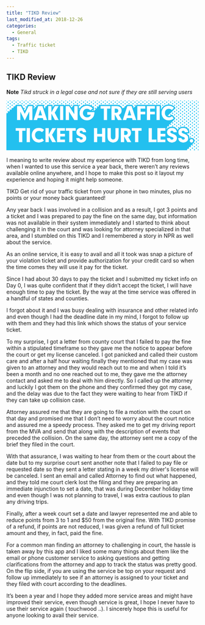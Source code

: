 ```yaml
---
title: "TIKD Review"
last_modified_at: 2018-12-26
categories:
  - General
tags:
  - Traffic ticket
  - TIKD
---
```

## TIKD Review
**Note** *Tikd struck in a legal case and not sure if they are still serving users*

![](/assets/images/tikd/logo.png)

I meaning to write review about my experience with TIKD from long time, when I wanted to use this service a year back, there weren’t any reviews available online anywhere, and I hope to make this post so it layout my experience and hoping it might help someone.

TIKD Get rid of your traffic ticket from your phone in two minutes, plus no points or your money back guaranteed!

Any year back I was involved in a collision and as a result, I got 3 points and a ticket and I was prepared to pay the fine on the same day, but information was not available in their system immediately and I started to think about challenging it in the court and was looking for attorney specialized in that area, and I stumbled on this TIKD and I remembered a story in NPR as well about the service.

As an online service, it is easy to avail and all it took was snap a picture of your violation ticket and provide authorization for your credit card so when the time comes they will use it pay for the ticket.

Since I had about 30 days to pay the ticket and I submitted my ticket info on Day 0, I was quite confident that if they didn’t accept the ticket, I will have enough time to pay the ticket. By the way at the time service was offered in a handful of states and counties.

I forgot about it and I was busy dealing with insurance and other related info and even though I had the deadline date in my mind, I forgot to follow up with them and they had this link which shows the status of your service ticket.

To my surprise, I got a letter from county court that I failed to pay the fine within a stipulated timeframe so they gave me the notice to appear before the court or get my license canceled. I got panicked and called their custom care and after a half hour waiting finally they mentioned that my case was given to an attorney and they would reach out to me and when I told it’s been a month and no one reached out to me, they gave me the attorney contact and asked me to deal with him directly. So I called up the attorney and luckily I got them on the phone and they confirmed they got my case, and the delay was due to the fact they were waiting to hear from TIKD if they can take up collision case.

Attorney assured me that they are going to file a motion with the court on that day and promised me that I don’t need to worry about the court notice and assured me a speedy process. They asked me to get my driving report from the MVA and send that along with the description of events that preceded the collision. On the same day, the attorney sent me a copy of the brief they filed in the court.

With that assurance, I was waiting to hear from them or the court about the date but to my surprise court sent another note that I failed to pay file or requested date so they sent a letter stating in a week my driver's license will be canceled. I sent an email and called Attorney to find out what happened, and they told me court clerk lost the filing and they are preparing an immediate injunction to set a date, that was during December holiday time and even though I was not planning to travel, I was extra cautious to plan any driving trips.

Finally, after a week court set a date and lawyer represented me and able to reduce points from 3 to 1 and $50 from the original fine. With TIKD promise of a refund, if points are not reduced, I was given a refund of full ticket amount and they, in fact, paid the fine.

For a common man finding an attorney to challenging in court, the hassle is taken away by this app and I liked some many things about them like the email or phone customer service to asking questions and getting clarifications from the attorney and app to track the status was pretty good. On the flip side, if you are using the service be top on your request and follow up immediately to see if an attorney is assigned to your ticket and they filed with court according to the deadlines.

It’s been a year and I hope they added more service areas and might have improved their service, even though service is great, I hope I never have to use their service again ( touchwood ..). I sincerely hope this is useful for anyone looking to avail their service.
